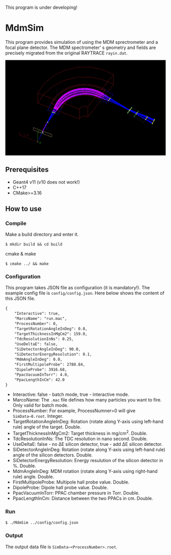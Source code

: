 This program is under developing!
# MdmSim
This program provides simulation of using the MDM sprectrometer and a focal plane detector. The MDM spectrometer' s geometry and fields are precisely migrated from the original RAYTRACE ``rayin.dat``.

<img src="https://github.com/luozf14/MdmSim/raw/main/Demo2.jpg" width="800" alt="Demo"/><br/>

## Prerequisites
- Geant4 v11 (v10 does not work!)
- C++17
- CMake>=3.16

## How to use
### Compile
Make a build directory and enter it.
```
$ mkdir build && cd build
```

cmake & make 
```
$ cmake ../ && make
```

### Configuration
This program takes JSON file as configuration (it is mandatory!). The example config file is ``config/config.json``. Here below shows the content of this JSON file.
```
{
    "Interactive": true,
    "MarcoName": "run.mac",
    "ProcessNumber": 0,
    "TargetRotationAngleInDeg": 0.0,
    "TargetThicknessInMgCm2": 159.0,
    "TdcResolutionInNs": 0.25,
    "UseDeltaE": false,
    "SiDetectorAngleInDeg": 90.0,
    "SiDetectorEnergyResolution": 0.1,
    "MdmAngleInDeg": 0.0,
    "FirstMultipoleProbe": 2780.84,
    "DipoleProbe": 3916.68,
    "PpacVacuumInTorr": 4.0,
    "PpacLengthInCm": 42.0
}
```
- Interactive: false - batch mode, true - interactive mode.
- MarcoName: The ``.mac`` file defines how many particles you want to fire. Only valid for batch mode.
- ProcessNumber: For example, ProcessNumner=0 will give ``SimData~0.root``. Integer.
- TargetRotationAngleInDeg: Rotation (rotate along Y-axis using left-hand rule) angle of the target. Double.
- TargetThicknessInMgCm2: Target thickness in mg/cm<sup>2</sup>. Double.
- TdcResolutionInNs: The TDC resolution in nano second. Double.
- UseDeltaE: false - no ΔE silicon detector, true - add ΔE silicon detector.
- SiDetectorAngleInDeg: Rotation (rotate along Y-axis using left-hand rule) angle of the silicon detectors. Double.
- SiDetectorEnergyResolution: Energy resulution of the silicon detector in %. Double.
- MdmAngleInDeg: MDM rotation (rotate along Y-axis using right-hand rule) angle. Double.
- FirstMultipoleProbe: Multipole hall probe value. Double.
- DipoleProbe: Dipole hall probe value. Double.
- PpacVacuumInTorr: PPAC chamber pressure in Torr. Double.
- PpacLengthInCm: Distance between the two PPACs in cm. Double.

### Run
```
$ ./MdmSim ../config/config.json
```

### Output
The output data file is ``SimData~<ProcessNumber>.root``. 
